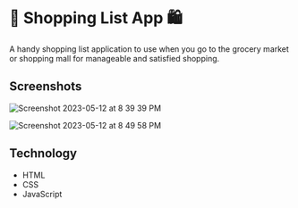 # 🛒 Shopping List App 🛍️
A handy shopping list application to use when you go to the grocery market or shopping mall for manageable and satisfied shopping.



## Screenshots
![Screenshot 2023-05-12 at 8 39 39 PM](https://github.com/sephinejo/shopping-list-app/assets/110086543/a69139d0-ee66-41ad-bf4a-3efd618c3e3f)

![Screenshot 2023-05-12 at 8 49 58 PM](https://github.com/sephinejo/shopping-list-app/assets/110086543/f9ba52f0-b546-4ff2-a657-ad687b602fb9)

## Technology
- HTML
- CSS
- JavaScript
